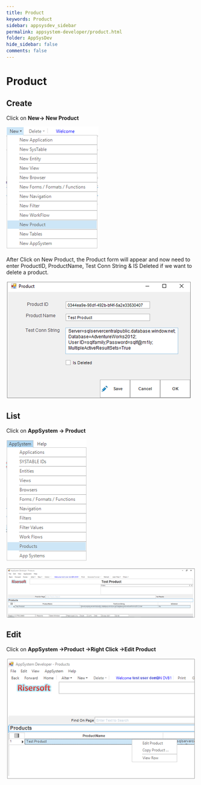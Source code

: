 ```yaml
---
title: Product
keywords: Product
sidebar: appsysdev_sidebar
permalink: appsystem-developer/product.html
folder: AppSysDev
hide_sidebar: false
comments: false
---
```


# Product

## Create

Click on **New-> New Product**

![](/images/createproduct.png)

After Click on New Product, the Product form will appear and now need to enter ProductID, ProductName, Test Conn String & IS Deleted if we want to delete a product.

![](/images/productform.png)

## List

Click on **AppSystem -> Product**

![](/images/productlist.png)

![](/images/productview.png)

##  Edit

Click on **AppSystem ->Product ->Right Click ->Edit Product**

![](/images/productedit.png)
